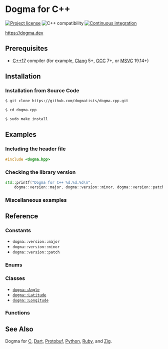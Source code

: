 # Dogma for C++

[![Project license](https://img.shields.io/badge/license-Public%20Domain-blue.svg)](https://unlicense.org)
![C++ compatibility](https://img.shields.io/badge/c%2B%2B-17%20%7C%2020-blue)
[![Continuous integration](https://github.com/dogmatists/dogma.cpp/workflows/CI/badge.svg)](https://github.com/dogmatists/dogma.cpp/actions?query=workflow:CI)

<https://dogma.dev>

## Prerequisites

- [C++17][] compiler (for example, [Clang][] 5+, [GCC][] 7+, or [MSVC][] 19.14+)

[C++17]: https://en.wikipedia.org/wiki/C%2B%2B17
[Clang]: https://clang.llvm.org
[GCC]:   https://gcc.gnu.org
[MSVC]:  https://en.wikipedia.org/wiki/Microsoft_Visual_C%2B%2B

## Installation

### Installation from Source Code

```bash
$ git clone https://github.com/dogmatists/dogma.cpp.git

$ cd dogma.cpp

$ sudo make install
```

## Examples

### Including the header file

```c++
#include <dogma.hpp>
```

### Checking the library version

```c++
std::printf("Dogma for C++ %d.%d.%d\n",
    dogma::version::major, dogma::version::minor, dogma::version::patch);
```

### Miscellaneous examples

## Reference

### Constants

- `dogma::version::major`
- `dogma::version::minor`
- `dogma::version::patch`

### Enums

### Classes

- [`dogma::Angle`](https://dogma.dev/Angle)
- [`dogma::Latitude`](https://dogma.dev/Latitude)
- [`dogma::Longitude`](https://dogma.dev/Longitude)

### Functions

## See Also

Dogma for [C][], [Dart][], [Protobuf][], [Python][], [Ruby][], and [Zig][].

[C]:        https://github.com/dogmatists/dogma.c
[C++]:      https://github.com/dogmatists/dogma.cpp
[Dart]:     https://github.com/dogmatists/dogma.dart
[Protobuf]: https://github.com/dogmatists/dogma.pb
[Python]:   https://github.com/dogmatists/dogma.py
[Ruby]:     https://github.com/dogmatists/dogma.rb
[Zig]:      https://github.com/dogmatists/dogma.zig
